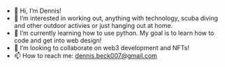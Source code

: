 - 👋 Hi, I’m Dennis!
- 👀 I’m interested in working out, anything with technology, scuba diving and other outdoor activies or just hanging out at home.
- 🌱 I’m currently learning how to use python. My goal is to learn how to code and get into web design!
- 💞️ I’m looking to collaborate on web3 development and NFTs!
- 📫 How to reach me: dennis.beck007@gmail.com

<!---
d3pendable/d3pendable is a ✨ special ✨ repository because its `README.md` (this file) appears on your GitHub profile.
You can click the Preview link to take a look at your changes.
--->
